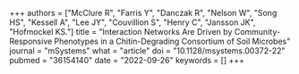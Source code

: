 +++
authors = ["McClure R", "Farris Y", "Danczak R", "Nelson W", "Song HS", "Kessell A", "Lee JY", "Couvillion S", "Henry C", "Jansson JK", "Hofmockel KS."]
title = "Interaction Networks Are Driven by Community-Responsive Phenotypes in a Chitin-Degrading Consortium of Soil Microbes"
journal = "mSystems"
what = "article"
doi = "10.1128/msystems.00372-22"
pubmed = "36154140"
date = "2022-09-26"
keywords = []
+++

